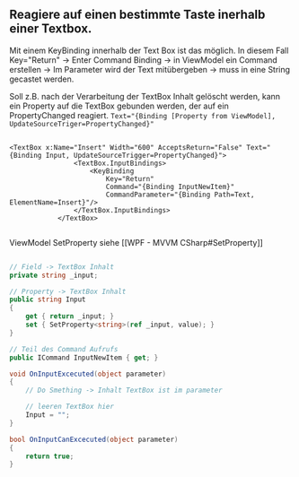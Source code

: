 
## Reagiere auf einen bestimmte Taste inerhalb einer Textbox.

Mit einem KeyBinding innerhalb der Text Box ist das möglich.
In diesem Fall Key="Return" -> Enter
Command Binding -> in ViewModel ein Command erstellen -> Im Parameter wird der Text mitübergeben -> muss in eine String gecastet werden.

Soll z.B. nach der Verarbeitung der TextBox Inhalt gelöscht werden, kann ein Property auf die TextBox gebunden werden, der auf ein PropertyChanged reagiert. 
`Text="{Binding [Property from ViewModel], UpdateSourceTriger=PropertyChanged}"`


```XAML

<TextBox x:Name="Insert" Width="600" AcceptsReturn="False" Text="{Binding Input, UpdateSourceTrigger=PropertyChanged}">
                <TextBox.InputBindings>
                    <KeyBinding
                        Key="Return"
                        Command="{Binding InputNewItem}"
                        CommandParameter="{Binding Path=Text, ElementName=Insert}"/>                       
                </TextBox.InputBindings>
            </TextBox>
            
```

ViewModel
SetProperty siehe [[WPF - MVVM CSharp#SetProperty]]

```C#

// Field -> TextBox Inhalt
private string _input;

// Property -> TextBox Inhalt
public string Input
{ 
    get { return _input; }
    set { SetProperty<string>(ref _input, value); }
}

// Teil des Command Aufrufs
public ICommand InputNewItem { get; }

void OnInputExcecuted(object parameter)
{
	// Do Smething -> Inhalt TextBox ist im parameter

    // leeren TextBox hier 
    Input = "";
}

bool OnInputCanExcecuted(object parameter)
{
    return true;           
}
```